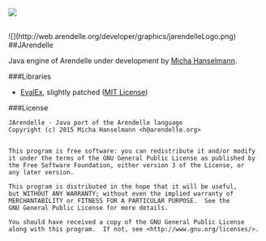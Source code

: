 ![](https://raw.githubusercontent.com/pmkary/pmkary.github.io/master/GitHubWideImages/Arendelle/JArendelle/MacJArendelle.png)

<br>
![](http://web.arendelle.org/developer/graphics/jarendelleLogo.png)
##JArendelle

Java engine of Arendelle under development by [Micha Hanselmann](https://github.com/DeerMichel/).

###Libraries

* [EvalEx](https://github.com/uklimaschewski/EvalEx), slightly patched ([MIT License](http://opensource.org/licenses/mit-license.html))

###License

```
JArendelle - Java port of the Arendelle language
Copyright (c) 2015 Micha Hanselmann <h@arendelle.org>


This program is free software: you can redistribute it and/or modify
it under the terms of the GNU General Public License as published by
the Free Software Foundation, either version 3 of the License, or
any later version.

This program is distributed in the hope that it will be useful,
but WITHOUT ANY WARRANTY; without even the implied warranty of
MERCHANTABILITY or FITNESS FOR A PARTICULAR PURPOSE.  See the
GNU General Public License for more details.

You should have received a copy of the GNU General Public License
along with this program.  If not, see <http://www.gnu.org/licenses/>.
```
